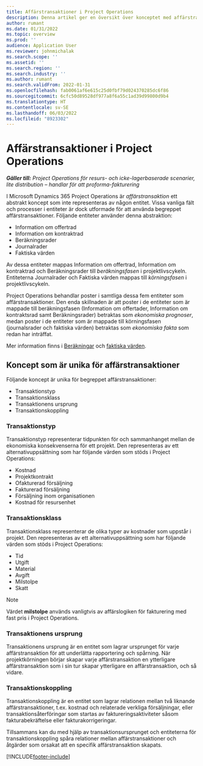 ```yaml
---
title: Affärstransaktioner i Project Operations
description: Denna artikel ger en översikt över konceptet med affärstransaktioner i Microsoft Dynamics 365 Project Operations.
author: rumant
ms.date: 01/31/2022
ms.topic: overview
ms.prod: ''
audience: Application User
ms.reviewer: johnmichalak
ms.search.scope: ''
ms.assetid: ''
ms.search.region: ''
ms.search.industry: ''
ms.author: rumant
ms.search.validFrom: 2022-01-31
ms.openlocfilehash: fab0061af6e615c25d0fbf79d024370285dc6f86
ms.sourcegitcommit: 6cfc50d89528df977a8f6a55c1ad39d99800d9b4
ms.translationtype: HT
ms.contentlocale: sv-SE
ms.lasthandoff: 06/03/2022
ms.locfileid: "8923302"
---
```

# <a name="business-transactions-in-project-operations"></a>Affärstransaktioner i Project Operations

_**Gäller till:** Project Operations för resurs- och icke-lagerbaserade scenarier, lite distribution – handlar för att proforma-fakturering_

I Microsoft Dynamics 365 Project Operations är *affärstransaktion* ett abstrakt koncept som inte representeras av någon entitet. Vissa vanliga fält och processer i entiteter är dock utformade för att använda begreppet affärstransaktioner. Följande entiteter använder denna abstraktion:

- Information om offertrad
- Information om kontraktrad
- Beräkningsrader
- Journalrader
- Faktiska värden

Av dessa entiteter mappas Information om offertrad, Information om kontraktrad och Beräkningsrader till *beräkningsfasen* i projektlivscykeln. Entiteterna Journalrader och Faktiska värden mappas till *körningsfasen* i projektlivscykeln.

Project Operations behandlar poster i samtliga dessa fem entiteter som affärstransaktioner. Den enda skillnaden är att poster i de entiteter som är mappade till beräkningsfasen (Information om offertader, Information om kontraktsrad samt Beräkningsrader) betraktas som *ekonomiska prognoser*, medan poster i de entiteter som är mappade till körningsfasen (journalsrader och faktiska värden) betraktas som *ekonomiska fakta* som redan har inträffat.

Mer information finns i [Beräkningar](../project-management/estimating-projects-overview.md) och [faktiska värden](actuals-overview.md).

## <a name="concepts-that-are-unique-to-business-transactions"></a>Koncept som är unika för affärstransaktioner

Följande koncept är unika för begreppet affärstransaktioner:

- Transaktionstyp
- Transaktionsklass
- Transaktionens ursprung
- Transaktionskoppling

### <a name="transaction-type"></a>Transaktionstyp

Transaktionstyp representerar tidpunkten för och sammanhanget mellan de ekonomiska konsekvenserna för ett projekt. Den representeras av ett alternativuppsättning som har följande värden som stöds i Project Operations:

- Kostnad
- Projektkontrakt
- Ofakturerad försäljning
- Fakturerad försäljning
- Försäljning inom organisationen
- Kostnad för resursenhet

### <a name="transaction-class"></a>Transaktionsklass

Transaktionsklass representerar de olika typer av kostnader som uppstår i projekt. Den representeras av ett alternativuppsättning som har följande värden som stöds i Project Operations:

- Tid
- Utgift
- Material
- Avgift
- Milstolpe
- Skatt

> [!NOTE]
> Värdet **milstolpe** används vanligtvis av affärslogiken för fakturering med fast pris i Project Operations.

### <a name="transaction-origin"></a>Transaktionens ursprung

Transaktionens ursprung är en entitet som lagrar ursprunget för varje affärstransaktion för att underlätta rapportering och spårning. När projektkörningen börjar skapar varje affärstransaktion en ytterligare affärstransaktion som i sin tur skapar ytterligare en affärstransaktion, och så vidare.

### <a name="transaction-connection"></a>Transaktionskoppling

Transaktionskoppling är en entitet som lagrar relationen mellan två liknande affärstransaktioner, t.ex. kostnad och relaterade verkliga försäljningar, eller transaktionsåterföringar som startas av faktureringsaktiviteter såsom fakturabekräftelse eller fakturakorrigeringar.

Tillsammans kan du med hjälp av transaktionsursprunget och entiteterna för transaktionskoppling spåra relationer mellan affärstransaktioner och åtgärder som orsakat att en specifik affärstransaktion skapats.

[!INCLUDE[footer-include](../includes/footer-banner.md)]
